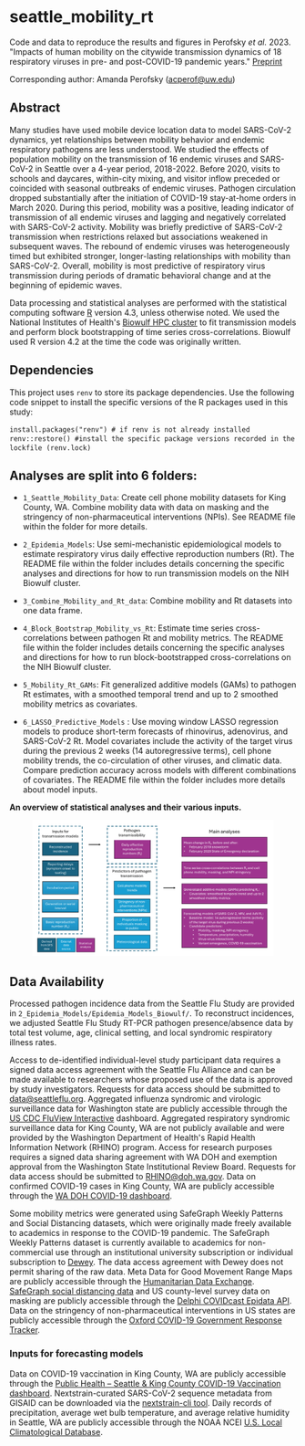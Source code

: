 # seattle_mobility_rt
Code and data to reproduce the results and figures in Perofsky _et al._ 2023. "Impacts of human mobility on the citywide transmission dynamics of 18 respiratory viruses in pre- and post-COVID-19 pandemic years." [Preprint](https://doi.org/10.1101/2023.10.31.23297868)

Corresponding author: Amanda Perofsky (acperof@uw.edu)

## Abstract

Many studies have used mobile device location data to model SARS-CoV-2 dynamics, yet relationships between mobility behavior and endemic respiratory pathogens are less understood. We studied the effects of population mobility on the transmission of 16 endemic viruses and SARS-CoV-2 in Seattle over a 4-year period, 2018-2022. Before 2020, visits to schools and daycares, within-city mixing, and visitor inflow preceded or coincided with seasonal outbreaks of endemic viruses. Pathogen circulation dropped substantially after the initiation of COVID-19 stay-at-home orders in March 2020. During this period, mobility was a positive, leading indicator of transmission of all endemic viruses and lagging and negatively correlated with SARS-CoV-2 activity. Mobility was briefly predictive of SARS-CoV-2 transmission when restrictions relaxed but associations weakened in subsequent waves. The rebound of endemic viruses was heterogeneously timed but exhibited stronger, longer-lasting relationships with mobility than SARS-CoV-2. Overall, mobility is most predictive of respiratory virus transmission during periods of dramatic behavioral change and at the beginning of epidemic waves.

Data processing and statistical analyses are performed with the statistical computing software [R](https://www.r-project.org/) version 4.3, unless otherwise noted. We used the National Institutes of Health's [Biowulf HPC cluster](https://hpc.nih.gov/) to fit transmission models and perform block bootstrapping of time series cross-correlations. Biowulf used R version 4.2 at the time the code was originally written.

## Dependencies

This project uses `renv` to store its package dependencies. Use the following code snippet to install the specific versions of the R packages used in this study: 
```
install.packages("renv") # if renv is not already installed
renv::restore() #install the specific package versions recorded in the lockfile (renv.lock)
```

## Analyses are split into 6 folders: 

* `1_Seattle_Mobility_Data`: Create cell phone mobility datasets for King County, WA. Combine mobility data with data on masking and the stringency of non-pharmaceutical interventions (NPIs). See README file within the folder for more details.

* `2_Epidemia_Models`: Use semi-mechanistic epidemiological models to estimate respiratory virus daily effective reproduction numbers (Rt). The README file within the folder includes details concerning the specific analyses and directions for how to run transmission models on the NIH Biowulf cluster.

* `3_Combine_Mobility_and_Rt_data`: Combine mobility and Rt datasets into one data frame.

* `4_Block_Bootstrap_Mobility_vs_Rt`: Estimate time series cross-correlations between pathogen Rt and mobility metrics. The README file within the folder includes details concerning the specific analyses and directions for how to run block-bootstrapped cross-correlations on the NIH Biowulf cluster.

* `5_Mobility_Rt_GAMs`: Fit generalized additive models (GAMs) to pathogen Rt estimates, with a smoothed temporal trend and up to 2 smoothed mobility metrics as covariates.

* `6_LASSO_Predictive_Models` : Use moving window LASSO regression models to produce short-term forecasts of rhinovirus, adenovirus, and SARS-CoV-2 Rt. Model covariates include the activity of the target virus during the previous 2 weeks (14 autoregressive terms), cell phone mobility trends, the co-circulation of other viruses, and climatic data. Compare prediction accuracy across models with different combinations of covariates. The README file within the folder includes more details about model inputs.

**An overview of statistical analyses and their various inputs.**
<figure>
<img src="figures/fig_s28_flowchart_paper_analyses.png" alt="analysis flowchart"/>
</figure>

## Data Availability

Processed pathogen incidence data from the Seattle Flu Study are provided in `2_Epidemia_Models/Epidemia_Models_Biowulf/`. To reconstruct incidences, we adjusted Seattle Flu Study RT-PCR pathogen presence/absence data by total test volume, age, clinical setting, and local syndromic respiratory illness rates.

Access to de-identified individual-level study participant data requires a signed data access agreement with the Seattle Flu Alliance and can be made available to researchers whose proposed use of the data is approved by study investigators. Requests for data access should be submitted to data@seattleflu.org. Aggregated influenza syndromic and virologic surveillance data for Washington state are publicly accessible through the [US CDC FluView Interactive](https://www.cdc.gov/flu/weekly/fluviewinteractive.htm) dashboard. Aggregated respiratory syndromic surveillance data for King County, WA are not publicly available and were provided by the Washington Department of Health's Rapid Health Information Network (RHINO) program. Access for research purposes requires a signed data sharing agreement with WA DOH and exemption approval from the Washington State Institutional Review Board. Requests for data access should be submitted to RHINO@doh.wa.gov.  Data on confirmed COVID-19 cases in King County, WA are publicly accessible through the [WA DOH COVID-19 dashboard](https://doh.wa.gov/emergencies/covid-19/data-dashboard).

Some mobility metrics were generated using SafeGraph Weekly Patterns and Social Distancing datasets, which were originally made freely available to academics in response to the COVID-19 pandemic. The SafeGraph Weekly Patterns dataset is currently available to academics for non-commercial use through an institutional university subscription or individual subscription to [Dewey](https://www.deweydata.io/). The data access agreement with Dewey does not permit sharing of the raw data. Meta Data for Good Movement Range Maps are publicly accessible through the [Humanitarian Data Exchange](https://data.humdata.org/dataset/movement-range-maps). [SafeGraph social distancing data](https://docs.safegraph.com/docs/social-distancing-metrics) and US county-level survey data on masking are publicly accessible through the [Delphi COVIDcast Epidata API](https://cmu-delphi.github.io/delphi-epidata/api/covidcast.html). Data on the stringency of non-pharmaceutical interventions in US states are publicly accessible through the [Oxford COVID-19 Government Response Tracker](https://github.com/OxCGRT/covid-policy-tracker).


### Inputs for forecasting models
Data on COVID-19 vaccination in King County, WA are publicly accessible through the [Public Health – Seattle & King County COVID-19 Vaccination dashboard](https://kingcounty.gov/en/dept/dph/health-safety/disease-illness/covid-19/data/vaccination). Nextstrain-curated SARS-CoV-2 sequence metadata from GISAID can be downloaded via the [nextstrain-cli tool](https://docs.nextstrain.org/projects/cli/en/stable/). Daily records of precipitation, average wet bulb temperature, and average relative humidity in Seattle, WA are publicly accessible through the NOAA NCEI [U.S. Local Climatological Database](https://www.ncei.noaa.gov/products/land-based-station/local-climatological-data).
